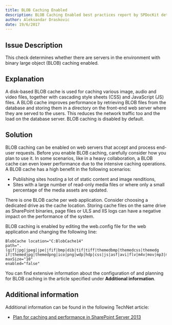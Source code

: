 ```yaml
---
title: BLOB Caching Enabled
description: BLOB Caching Enabled best practices report by SPDocKit determines whether there are servers in the environment with binary large object (BLOB) caching enabled.
author: Aleksandar Draskovic
date: 19/6/2017
---
```

## Issue Description
This check determines whether there are servers in the environment with binary large object (BLOB) caching enabled.
## Explanation
A disk-based BLOB cache is used for caching various image, audio and video files, together with cascading style sheets (CSS) and JavaScript (JS) files. A BLOB cache improves performance by retrieving BLOB files from the database and storing them in a directory on the front-end web server where they are served to the users. This reduces the network traffic too and the load on the database server. BLOB caching is disabled by default.
## Solution
BLOB caching can be enabled on web servers that accept and process end-user requests. Before you enable BLOB caching, carefully consider how you plan to use it. In some scenarios, like in a heavy collaboration, a BLOB cache can even lower performance due to the intensive caching operations. A BLOB cache has a high benefit in the following scenarios:
* Publishing sites hosting a lot of static content and image renditions,
* Sites with a large number of read-only media files or where only a small percentage of the media assets are updated.

There is one BLOB cache per web application. Consider choosing a dedicated drive as the cache location. Storing cache files on the same drive as SharePoint binaries, page files or ULS and IIS logs can have a negative impact on the performance of the system.

BLOB caching is enabled by editing the web.config file for the web application and changing the following line:
```
BlobCache location="C:BlobCache14"
path=".(gif|jpg|jpeg|jpe|jfif|bmp|dib|tif|tiff|themedbmp|themedcss|themedg if|themedjpg|themedpng|ico|png|wdp|hdp|css|js|asf|avi|flv|m4v|mov|mp3|mp4|m|mpg|rm|rmvb|wma|wmv|ogg|ogv|oga|webm|xap)$" maxSize="10"
enabled="false"
```
You can find extensive information about the configuration of and planning for BLOB caching in the article specified under **Additional information**.
## Additional information 
Additional information can be found in the following TechNet article:
* [Plan for caching and performance in SharePoint Server 2013](https://technet.microsoft.com/en-us/library/ee424404.aspx#Section1)